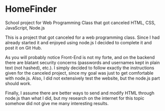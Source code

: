 # HomeFinder
School project for Web Programming Class that got canceled
HTML, CSS, JavaScript, Node.js

This is a project that got canceled for a web programming class. Since I had already started it and enjoyed using node.js I decided to complete it and post it on Git Hub.

As you will probably notice Front-End is not my forte, and on the backend there are blatant security concerns (passwords and usernames kept in plain text (not hashed), etc.). I simply decided to follow exactly the instructions given for the canceled project, since my goal was just to get comfortable with node.js. Also, I did not extensively test the website, but the node.js part should work.

Finally, I assume there are better ways to send and modify HTML through node.js than what I did, but my research on the internet for this topic somehow did not give me many interesting results. 
